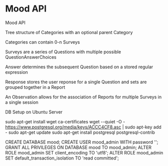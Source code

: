 # Mood API

Mood API

Tree structure of Categories with an optional parent Category

Categories can contain 0-n Surveys

Surveys are a series of Questions with multiple possible QuestionAnswerChoices

Answer determines the subsequent Question based on a stored regular expression

Response stores the user reponse for a single Question and sets are grouped together in a Report

An Observation allows for the association of Reports for multiple Surveys in a single session


DB Setup on Ubuntu Server

sudo apt-get install wget ca-certificates
wget --quiet -O - https://www.postgresql.org/media/keys/ACCC4CF8.asc | sudo apt-key add -
sudo apt-get update
sudo apt-get install postgresql postgresql-contrib

CREATE DATABASE mood;
CREATE USER mood_admin WITH password '';
GRANT ALL PRIVILEGES ON DATABASE mood TO mood_admin;
ALTER ROLE mood_admin SET client_encoding TO 'utf8';
ALTER ROLE mood_admin SET default_transaction_isolation TO 'read committed';
